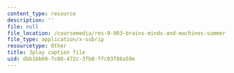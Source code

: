 ```yaml
---
content_type: resource
description: ''
file: null
file_location: /coursemedia/res-9-003-brains-minds-and-machines-summer-course-summer-2015/dbb1bb607c08472c3fb0ffc03f86a59e_juRiFivEj8s.srt
file_type: application/x-subrip
resourcetype: Other
title: 3play caption file
uid: dbb1bb60-7c08-472c-3fb0-ffc03f86a59e
---
```

